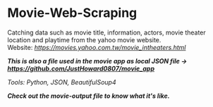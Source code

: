 ﻿# Movie-Web-Scraping
 
 Catching data such as movie title, information, actors, movie theater location and playtime from the yahoo movie website. <br>
 Website: <em>https://movies.yahoo.com.tw/movie_intheaters.html<em> <br>
 
 ***This is also a file used in the movie app as local JSON file -> <em>https://github.com/JustHoward0807/movie_app<em>***
 
 Tools: Python, JSON, BeautifulSoup4
  
 ***Check out the movie-output file to know what it's like.***
 
 
